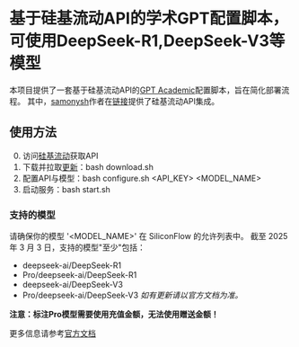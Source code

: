 # 基于硅基流动API的学术GPT配置脚本，可使用DeepSeek-R1,DeepSeek-V3等模型

本项目提供了一套基于硅基流动API的[GPT Academic](https://github.com/binary-husky/gpt_academic)配置脚本，旨在简化部署流程。
其中，[samonysh](https://github.com/samonysh)作者在[链接](https://github.com/binary-husky/gpt_academic/pull/2131)提供了硅基流动API集成。

## 使用方法
0. 访问[硅基流动](https://cloud.siliconflow.cn/account/ak)获取API
1. 下载并拉取[更新](https://github.com/samonysh/gpt_academic)：bash download.sh
2. 配置API与模型：bash configure.sh <API_KEY> <MODEL_NAME>
3. 启动服务：bash start.sh

### 支持的模型

请确保你的模型 '<MODEL_NAME>' 在 SiliconFlow 的允许列表中。
截至 2025 年 3 月 3 日，支持的模型"至少"包括：
  - deepseek-ai/DeepSeek-R1
  - Pro/deepseek-ai/DeepSeek-R1
  - deepseek-ai/DeepSeek-V3
  - Pro/deepseek-ai/DeepSeek-V3
*如有更新请以官方文档为准。*

**注意：标注Pro模型需要使用充值金额，无法使用赠送金额！**

更多信息请参考[官方文档](https://docs.siliconflow.cn/cn/api-reference/chat-completions/chat-completions)
